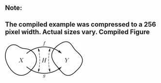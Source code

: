 Note:
-----

The compiled example was compressed to a 256
pixel width. Actual sizes vary.
Compiled Figure
---------------
![Example](Homotopy_Basic_Example.png)
